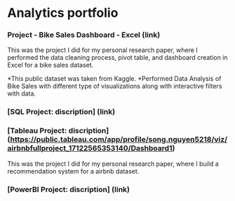 # Analytics portfolio

### Project - Bike Sales Dashboard - Excel (link)

This was the project I did for my personal research paper, where I performed the data cleaning process, pivot table, and dashboard creation in Excel for a bike sales dataset.

*This public dataset was taken from Kaggle.
*Performed Data Analysis of Bike Sales with different type of visualizations along with interactive filters with data.


### [SQL Project: discription] (link)



### [Tableau Project: discription] (https://public.tableau.com/app/profile/song.nguyen5218/viz/airbnbfullproject_17122565353140/Dashboard1)

This was the project I did for my personal research paper, where I build a recommendation system for a airbnb dataset.


### [PowerBI Project: discription] (link)

